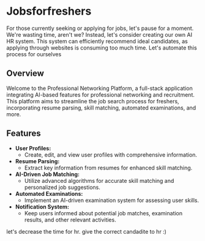 # Jobsforfreshers
For those currently seeking or applying for jobs, let's pause for a moment. We're wasting time, aren't we? Instead, let's consider creating our own AI HR system. This system can efficiently recommend ideal candidates, as applying through websites is consuming too much time. Let's automate this process for ourselves

## Overview

Welcome to the Professional Networking Platform, a full-stack application integrating AI-based features for professional networking and recruitment. This platform aims to streamline the job search process for freshers, incorporating resume parsing, skill matching, automated examinations, and more.

## Features

- **User Profiles:**
  - Create, edit, and view user profiles with comprehensive information.
- **Resume Parsing:**
  - Extract key information from resumes for enhanced skill matching.
- **AI-Driven Job Matching:**
  - Utilize advanced algorithms for accurate skill matching and personalized job suggestions.
- **Automated Examinations:**
  - Implement an AI-driven examination system for assessing user skills.
- **Notification System:**
  - Keep users informed about potential job matches, examination results, and other relevant activities.

let's decrease the time for hr. give the correct candadite to hr :)
